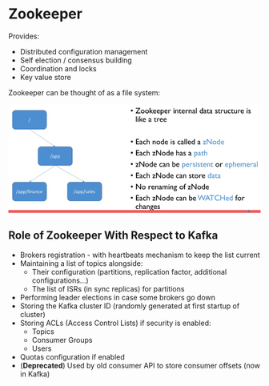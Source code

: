 # Zookeeper

Provides:

- Distributed configuration management
- Self election / consensus building
- Coordination and locks
- Key value store

Zookeeper can be thought of as a file system:

![Zookeeper like a file system](images/zookeeper-like-a-file-system.png)

## Role of Zookeeper With Respect to Kafka

- Brokers registration - with heartbeats mechanism to keep the list current
- Maintaining a list of topics alongside:
  - Their configuration (partitions, replication factor, additional configurations...)
  - The list of ISRs (in sync replicas) for partitions
- Performing leader elections in case some brokers go down
- Storing the Kafka cluster ID (randomly generated at first startup of cluster)
- Storing ACLs (Access Control Lists) if security is enabled:
  - Topics
  - Consumer Groups
  - Users
- Quotas configuration if enabled
- (**Deprecated**) Used by old consumer API to store consumer offsets (now in Kafka)

